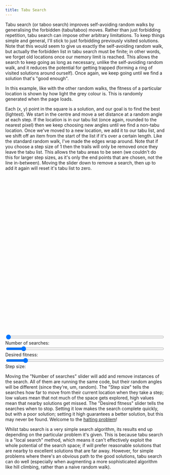 ```yaml
---
title: Tabu Search
---
```

Tabu search (or taboo search) improves self-avoiding random walks by generalising the forbidden (tabu/taboo) moves. Rather than just forbidding repetition, tabu search can impose other arbitrary limitations. To keep things simple and general, I'll stick to just forbidding previously visited solutions. Note that this would seem to give us exactly the self-avoiding random walk, but actually the forbidden list in tabu search must be finite; in other words, we forget old locations once our memory limit is reached. This allows the search to keep going as long as necessary, unlike the self-avoiding random walk, and it reduces the potential for getting trapped (forming a ring of visited solutions around ourself). Once again, we keep going until we find a solution that's "good enough".

In this example, like with the other random walks, the fitness of a particular location is shown by how light the grey colour is. This is randomly generated when the page loads.

Each (x, y) point in the square is a solution, and our goal is to find the best (lightest). We start in the centre and move a set distance at a random angle at each step. If the location is in our tabu list (once again, rounded to the nearest pixel) then we keep choosing new angles until we find a non-tabu location. Once we've moved to a new location, we add it to our tabu list, and we shift off an item from the start of the list if it's over a certain length. Like the standard random walk, I've made the edges wrap around. Note that if you choose a step size of 1 then the trails will only be removed once they leave the tabu list. This allows the tabu areas to be seen (we couldn't do this for larger step sizes, as it's only the end points that are chosen, not the line in-between). Moving the slider down to remove a search, then up to add it again will reset it's tabu list to zero.

<div id="tabu_playfield" style="width: 500px; height: 500px;"></div>
<form action="#" type="get">
<div>
  <input type="range" name="_" id="tabu_number" min="0" max="10" value="0" style="width: 500px;" />
  <label for="tabu_number">Number of searches:</label>&nbsp;&nbsp;<a id="tabu_number_display"></a>
</div>
<div>
  <input type="range" name="_" id="tabu_fitness" min="0" max="100" value="10" style="width:500px;" />
  <label for="tabu_fitness">Desired fitness:</label>&nbsp;&nbsp;<a id="tabu_fitness_display"></a>
</div>
<div>
  <input type="range" name="_" id="tabu_step" min="1" max="10" value="2" style="width: 500px;" />
  <label for="tabu_step">Step size:</label>&nbsp;&nbsp;<a id="tabu_step_display"></a>
</div>
</form>
<script src="/js/jquery.js"></script>
<script src="/js/jquery_svg.js"></script>
<script src="/js/underscore.js"></script>
<script src="/js/optimisation/tabu.js"></script>

Moving the "Number of searches" slider will add and remove instances of the search. All of them are running the same code, but their random angles will be different (since they're, um, random). The "Step size" tells the searches how far to move from their current location when they take a step; low values mean that not much of the space gets explored, high values mean that nearby solutions get missed. The "Desired fitness" slider tells the searches when to stop. Setting it low makes the search complete quickly, but with a poor solution; setting it high guarantees a better solution, but this may never be found. Welcome to the [halting problem](http://en.wikipedia.org/wiki/Halting_problem)!

Whilst tabu search is a very simple search algorithm, its results end up depending on the particular problem it's given. This is because tabu search is a "local search" method, which means it can't effectively exploit the whole potential of the search space; if will prefer reasonable solutions that are nearby to  excellent solutions that are far away. However, for simple problems where there's an obvious path to the good solutions, tabu search can do well (especially when augmenting a more sophisticated algorithm like hill climbing, rather than a naive random walk).

